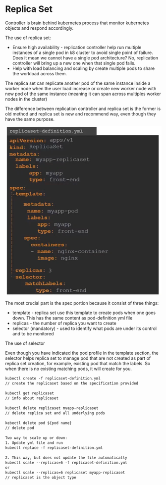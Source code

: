 # Replica Set

Controller is brain behind kubernetes process that monitor kubernetes objects and respond accordingly.

The use of replica set:

* Ensure high availability - replication controller help run multiple instances of a single pod in k8 cluster to avoid single point of failure. Does it mean we cannot have a single pod architecture? No, replication controller will bring up a new one when that single pod fails.
* Help with load balancing and scaling by create multiple pods to share the workload across them.

The replica set can replicate another pod of the same instance inside a worker node when the user load increase or create new worker node with new pod of the same instance \(meaning it can span across multiples worker nodes in the cluster\)

The difference between replication controller and replica set is the former is old method and replica set is new and recommend way, even though they have the same purpose.

![Example of replicaset-definition.yml](../../.gitbook/assets/1%20%286%29.png)

The most crucial part is the spec portion because it consist of three things:

* template - replica set use this template to create pods when one goes down. This has the same content as pod-definition yml file
* replicas - the number of replica you want to create
* selector \(mandatory\) - used to identify what pods are under its control and to be monitored

The use of selector

Even though you have indicated the pod profile in the template section, the selector helps replica set to manage pod that are not created as part of replica set creation, for example, existing pod that match the labels. So when there is no existing matching pods, it will create for you.

```text
kubectl create -f replicaset-definition.yml 
// create the replicaset based on the specification provided

kubectl get replicaset
// info about replicaset

kubectl delete replicaset myapp-replicaset 
// delete replica set and all underlying pods

kebectl delete pod ${pod name}
// delete pod

Two way to scale up or down:
1. Update yml file and run
kubectl replace -f replicaset-definition.yml

2. This way, but does not update the file automatically
kubectl scale --replicas=6 -f replicaset-definition.yml 
or
kubectl scale --replicas=6 replicaset myapp-replicaset
// replicaset is the object type
```

